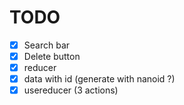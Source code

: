 # TODO

* [x] Search bar
* [x] Delete button
* [x] reducer
* [x] data with id (generate with nanoid ?)
* [x] usereducer (3 actions)